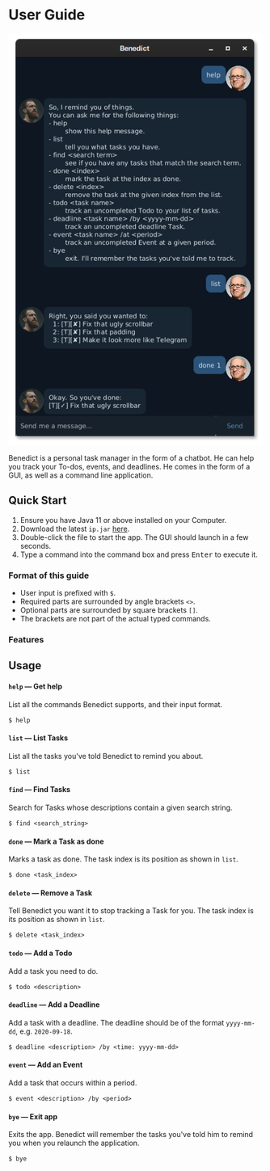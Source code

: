 # User Guide
![Benedict Screenshot](./Ui.png)

Benedict is a personal task manager in the form of a chatbot. He can help you track your To-dos, events, and deadlines. He comes in the form of a GUI, as well as a command line application.
## Quick Start
1. Ensure you have Java 11 or above installed on your Computer.
2. Download the latest `ip.jar` [here](https://github.com/JingYenLoh/ip/releases).
3. Double-click the file to start the app. The GUI should launch in a few seconds.
4. Type a command into the command box and press <kbd>Enter</kbd> to execute it.

### Format of this guide
- User input is prefixed with `$`.
- Required parts are surrounded by angle brackets `<>`.
- Optional parts are surrounded by square brackets `[]`.
- The brackets are not part of the actual typed commands.

### Features

## Usage
#### `help` &mdash; Get help
List all the commands Benedict supports, and their input format.
```
$ help
```

#### `list` &mdash; List Tasks
List all the tasks you've told Benedict to remind you about.
```
$ list
```

#### `find` &mdash; Find Tasks
Search for Tasks whose descriptions contain a given search string.
```
$ find <search_string>
```

#### `done` &mdash; Mark a Task as done
Marks a task as done. The task index is its position as shown in `list`.
```
$ done <task_index>
```

#### `delete` &mdash; Remove a Task
Tell Benedict you want it to stop tracking a Task for you. The task index is its position as shown in `list`.
```
$ delete <task_index>
```

#### `todo` &mdash; Add a Todo
Add a task you need to do.
```
$ todo <description>
```

#### `deadline` &mdash; Add a Deadline
Add a task with a deadline. The deadline should be of the format `yyyy-mm-dd`, e.g. `2020-09-18`.
```
$ deadline <description> /by <time: yyyy-mm-dd>
```

#### `event` &mdash; Add an Event
Add a task that occurs within a period.
```
$ event <description> /by <period>
```

#### `bye` &mdash; Exit app
Exits the app. Benedict will remember the tasks you've told him to remind you when you relaunch the application.
```
$ bye
```
